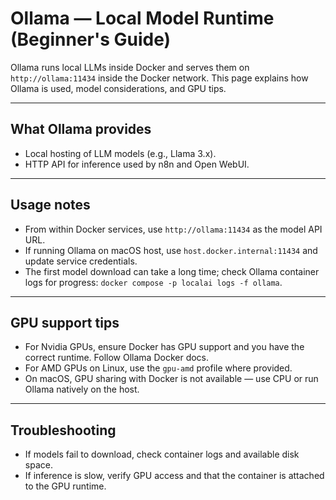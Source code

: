 # Ollama — Local Model Runtime (Beginner's Guide)

Ollama runs local LLMs inside Docker and serves them on `http://ollama:11434` inside the Docker network. This page explains how Ollama is used, model considerations, and GPU tips.

---

## What Ollama provides

- Local hosting of LLM models (e.g., Llama 3.x).
- HTTP API for inference used by n8n and Open WebUI.

---

## Usage notes

- From within Docker services, use `http://ollama:11434` as the model API URL.
- If running Ollama on macOS host, use `host.docker.internal:11434` and update service credentials.
- The first model download can take a long time; check Ollama container logs for progress: `docker compose -p localai logs -f ollama`.

---

## GPU support tips

- For Nvidia GPUs, ensure Docker has GPU support and you have the correct runtime. Follow Ollama Docker docs.
- For AMD GPUs on Linux, use the `gpu-amd` profile where provided.
- On macOS, GPU sharing with Docker is not available — use CPU or run Ollama natively on the host.

---

## Troubleshooting

- If models fail to download, check container logs and available disk space.
- If inference is slow, verify GPU access and that the container is attached to the GPU runtime.